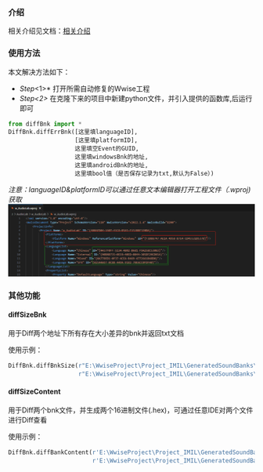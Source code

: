 ### 介绍
相关介绍见文档：[相关介绍](INSTRUCTION.md)
### 使用方法
本文解决方法如下：
- *Step*<1>* 打开所需自动修复的Wwise工程
- *Step<2>* 在克隆下来的项目中新建python文件，并引入提供的函数库,后运行即可
```python
from diffBnk import *
DiffBnk.diffErrBnk([这里填languageID],
                   [这里填platformID],
                   这里填空Event的GUID,
                   这里填windowsBnk的地址,
                   这里填androidBnk的地址,
                   这里填bool值（是否保存记录为txt,默认为False）)
```
*注意：languageID&platformID可以通过任意文本编辑器打开工程文件（.wproj)获取*
!["languageID&platformID获取"](img/projInfo.png)

### 其他功能
#### diffSizeBnk
用于Diff两个地址下所有存在大小差异的bnk并返回txt文档

使用示例：
```python
DiffBnk.diffBnkSize(r"E:\WwiseProject\Project_IMIL\GeneratedSoundBanks\Windows",
                    r"E:\WwiseProject\Project_IMIL\GeneratedSoundBanks\Android")
```
#### diffSizeContent
用于Diff两个bnk文件，并生成两个16进制文件(.hex)，可通过任意IDE对两个文件进行Diff查看

使用示例：
```python
DiffBnk.diffBankContent(r'E:\WwiseProject\Project_IMIL\GeneratedSoundBanks\Android\zh-CN\ST_Vo__Atk04.bnk',
                        r'E:\WwiseProject\Project_IMIL\GeneratedSoundBanks\Windows\zh-CN\ST_Vo__Atk04.bnk')
```


